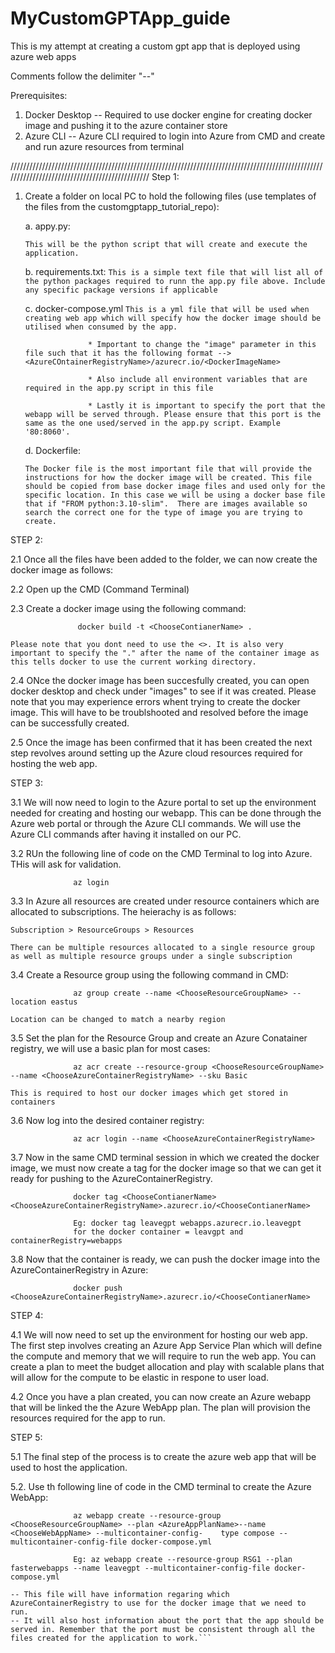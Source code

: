 # MyCustomGPTApp_guide
This is my attempt at creating a custom gpt app that is deployed using azure web apps 

Comments follow the delimiter "--"

Prerequisites: 
1. Docker Desktop --  Required to use docker engine for creating docker image and pushing it to the azure container store
2. Azure CLI      --  Azure CLI required to login into Azure from CMD and create and run azure resources from terminal

///////////////////////////////////////////////////////////////////////////////////////////////////////////////////////////////////////////////
Step 1:
1. Create a folder on local PC to hold the following files (use templates of the files from the customgptapp_tutorial_repo):
   
   a. appy.py:
   
   ```This will be the python script that will create and execute the application.```
   
   b. requirements.txt:
   ```This is a simple text file that will list all of the python packages required to runn the app.py file above. Include any specific package versions if applicable```
   
   c. docker-compose.yml
   ```This is a yml file that will be used when creating web app which will specify how the docker image should be utilised when consumed by the app.```
   
                     * Important to change the "image" parameter in this file such that it has the following format --> <AzureCOntainerRegistryName>/azurecr.io/<DockerImageName>
                        
                     * Also include all environment variables that are required in the app.py script in this file
                        
                     * Lastly it is important to specify the port that the webapp will be served through. Please ensure that this port is the same as the one used/served in the app.py script. Example '80:8060'.
   
   d. Dockerfile:
   
   ```The Docker file is the most important file that will provide the instructions for how the docker image will be created. This file should be copied from base docker image files and used only for the specific location. In this case we will be using a docker base file that if "FROM python:3.10-slim".  There are images available so search the correct one for the type of image you are trying to create.```

STEP 2:

2.1 Once all the files have been added to the folder, we can now create the docker image as follows:

2.2 Open up the CMD (Command Terminal)

2.3 Create a docker image using the following command:

                   docker build -t <ChooseContianerName> .      
    
```Please note that you dont need to use the <>. It is also very important to specify the "." after the name of the container image as this tells docker to use the current working directory.```

2.4 ONce the docker image has been succesfully created, you can open docker desktop and check under "images" to see if it was created. Please note that you may experience errors whent trying to create the docker image. This will have to be troublshooted and resolved before the image can be successfully created. 

2.5 Once the image has been confirmed that it has been created the next step revolves around setting up the Azure cloud resources required for hosting the web app. 

STEP 3:

3.1 We will now need to login to the Azure portal to set up the environment needed for creating and hosting our webapp. This can be done through the Azure web portal or through the Azure CLI commands. We will use the Azure CLI commands after having it installed on our PC.

3.2 RUn the following line of code on the CMD Terminal to log into Azure. THis will ask for validation.

                  az login

3.3 In Azure all resources are created under resource containers which are allocated to subscriptions. The heierachy is as follows:

```Subscription > ResourceGroups > Resources```

```There can be multiple resources allocated to a single resource group as well as multiple resource groups under a single subscription```

3.4 Create a Resource group using the following command in CMD:

                  az group create --name <ChooseResourceGroupName> --location eastus

```Location can be changed to match a nearby region```

3.5 Set the plan for the Resource Group and create an Azure Conatainer registry, we will use a basic plan for most cases:

                  az acr create --resource-group <ChooseResourceGroupName> --name <ChooseAzureContainerRegistryName> --sku Basic

```This is required to host our docker images which get stored in containers```
   
3.6 Now log into the desired container registry:

                  az acr login --name <ChooseAzureContainerRegistryName>

3.7 Now in the same CMD terminal session in which we created the docker image, we must now create a tag for the docker image so that we can get it ready for pushing to the AzureContainerRegistry.

                  docker tag <ChooseContianerName>  <ChooseAzureContainerRegistryName>.azurecr.io/<ChooseContianerName>

                  Eg: docker tag leavegpt webapps.azurecr.io.leavegpt
                  for the docker container = leavgpt and containerRegistry=webapps

3.8 Now that the container is ready, we can push the docker image into the AzureContainerRegistry in Azure:

                  docker push <ChooseAzureContainerRegistryName>.azurecr.io/<ChooseContianerName>

STEP 4: 

4.1 We will now need to set up the environment for hosting our web app. The first step involves creating an Azure App Service Plan which will define the compute and memory that we will require to run the web app. You can create a plan to meet the budget allocation and play with scalable plans that will allow for the compute to be elastic in respone to user load. 

4.2 Once you have a plan created, you can now create an Azure webapp that will be linked the the Azure WebApp plan. The plan will provision the resources required for the app to run. 

STEP 5:

5.1 The final step of the process is to create the azure web app that will be used to host the application.

5.2. Use th following line of code in the CMD terminal to create the Azure WebApp: 

                  az webapp create --resource-group <ChooseResourceGroupName> --plan <AzureAppPlanName>--name <ChooseWebAppName> --multicontainer-config-    type compose --multicontainer-config-file docker-compose.yml

                  Eg: az webapp create --resource-group RSG1 --plan fasterwebapps --name leavegpt --multicontainer-config-file docker-compose.yml

```-- The above line of code will reference the "docker-compose.yml" file in the directory folder to get the settings on how the file should be created. 
-- This file will have information regaring which AzureContainerRegistry to use for the docker image that we need to run.
-- It will also host information about the port that the app should be served in. Remember that the port must be consistent through all the files created for the application to work.```


   
   
   






    




